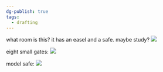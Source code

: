```yaml
---
dg-publish: true
tags:
  - drafting
---
```

what room is this? it has an easel and a safe. maybe study?
![](https://i.imgur.com/tKH8HYw.jpeg)

eight small gates:
![](https://i.imgur.com/ejPGc7C.jpeg)

model safe:
![](https://i.imgur.com/uljQi6N.jpeg)